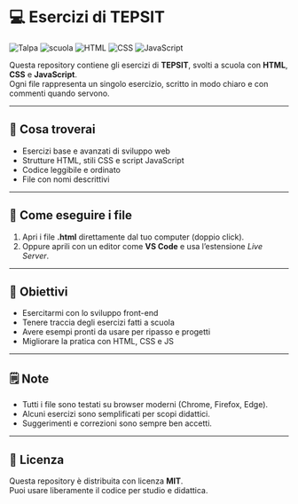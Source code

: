 # 💻 Esercizi di TEPSIT

![Talpa](https://img.shields.io/badge/Talpa-🐾%20online-green)
![scuola](https://img.shields.io/badge/scuola-IIS%20F.Corni-red)
![HTML](https://img.shields.io/badge/HTML-5-orange?logo=html5&logoColor=white)
![CSS](https://img.shields.io/badge/CSS-3-264de4?logo=css&logoColor=white)
![JavaScript](https://img.shields.io/badge/JavaScript-ES6-f7df1e?logo=javascript&logoColor=black)

Questa repository contiene gli esercizi di **TEPSIT**, svolti a scuola con **HTML**, **CSS** e **JavaScript**.  
Ogni file rappresenta un singolo esercizio, scritto in modo chiaro e con commenti quando servono.

---

## 🧠 Cosa troverai
- Esercizi base e avanzati di sviluppo web  
- Strutture HTML, stili CSS e script JavaScript  
- Codice leggibile e ordinato  
- File con nomi descrittivi  

---

## 🚀 Come eseguire i file
1. Apri i file **.html** direttamente dal tuo computer (doppio click).  
2. Oppure aprili con un editor come **VS Code** e usa l’estensione *Live Server*.  

---

## 📌 Obiettivi
- Esercitarmi con lo sviluppo front-end  
- Tenere traccia degli esercizi fatti a scuola  
- Avere esempi pronti da usare per ripasso e progetti  
- Migliorare la pratica con HTML, CSS e JS  

---

## 🗒️ Note
- Tutti i file sono testati su browser moderni (Chrome, Firefox, Edge).  
- Alcuni esercizi sono semplificati per scopi didattici.  
- Suggerimenti e correzioni sono sempre ben accetti.  

---

## 📎 Licenza
Questa repository è distribuita con licenza **MIT**.  
Puoi usare liberamente il codice per studio e didattica.  

